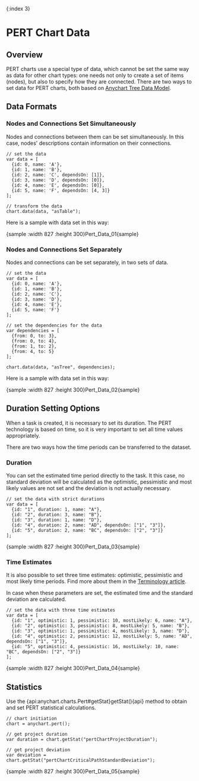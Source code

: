 {:index 3}
# PERT Chart Data

## Overview

PERT charts use a special type of data, which cannot be set the same way as data for other chart types: one needs not only to create a set of items (nodes), but also to specify how they are connected. There are two ways to set data for PERT charts, both based on [Anychart Tree Data Model](../Working_with_Data/Tree_Data_Model).

## Data Formats

### Nodes and Connections Set Simultaneously

Nodes and connections between them can be set simultaneously. In this case, nodes' descriptions contain information on their connections.

```
// set the data
var data = [
  {id: 0, name: 'A'},
  {id: 1, name: 'B'},
  {id: 2, name: 'C', dependsOn: [1]},
  {id: 3, name: 'D', dependsOn: [0]},
  {id: 4, name: 'E', dependsOn: [0]},
  {id: 5, name: 'F', dependsOn: [4, 3]}
];

// transform the data
chart.data(data, "asTable");
```

Here is a sample with data set in this way:

{sample :width 827 :height 300}Pert\_Data\_01{sample}

### Nodes and Connections Set Separately

Nodes and connections can be set separately, in two sets of data.

```
// set the data
var data = [
  {id: 0, name: 'A'},
  {id: 1, name: 'B'},
  {id: 2, name: 'C'},
  {id: 3, name: 'D'},
  {id: 4, name: 'E'},
  {id: 5, name: 'F'}
];

// set the dependencies for the data
var dependencies = [
  {from: 0, to: 3},
  {from: 0, to: 4},
  {from: 1, to: 2},
  {from: 4, to: 5}
];

chart.data(data, "asTree", dependencies);
```

Here is a sample with data set in this way:

{sample :width 827 :height 300}Pert\_Data\_02{sample}

## Duration Setting Options

When a task is created, it is necessary to set its duration. The PERT technology is based on time, so it is very important to set all time values appropriately.

There are two ways how the time periods can be transferred to the dataset. 

### Duration

You can set the estimated time period directly to the task. It this case, no standard deviation will be calculated as the optimistic, pessimistic and most likely values are not set and the deviation is not actually necessary.

```
// set the data with strict durations
var data = [
  {id: "1", duration: 1, name: "A"},
  {id: "2", duration: 3, name: "B"},
  {id: "3", duration: 1, name: "D"},
  {id: "4", duration: 2, name: "AD", dependsOn: ["1", "3"]},
  {id: "5", duration: 2, name: "BC", dependsOn: ["2", "3"]}
];
```

{sample :width 827 :height 300}Pert\_Data\_03{sample}

### Time Estimates

It is also possible to set three time estimates: optimistic, pessimistic and most likely time periods. Find more about them in the [Terminology article](Terminology). 

In case when these parameters are set, the estimated time and the standard deviation are calculated.

```
// set the data with three time estimates
var data = [
  {id: "1", optimistic: 1, pessimistic: 10, mostLikely: 6, name: "A"},
  {id: "2", optimistic: 3, pessimistic: 8, mostLikely: 5, name: "B"},
  {id: "3", optimistic: 1, pessimistic: 4, mostLikely: 3, name: "D"},
  {id: "4", optimistic: 2, pessimistic: 12, mostLikely: 5, name: "AD", dependsOn: ["1", "3"]},
  {id: "5", optimistic: 4, pessimistic: 16, mostLikely: 10, name: "BC", dependsOn: ["2", "3"]}
];
```

{sample :width 827 :height 300}Pert\_Data\_04{sample}

## Statistics

Use the {api:anychart.charts.Pert#getStat}getStat(){api} method to obtain and set PERT statistical calculations.

```
// chart initiation
chart = anychart.pert();

// get project duration
var duration = chart.getStat("pertChartProjectDuration");

// get project deviation
var deviation = chart.getStat("pertChartCriticalPathStandardDeviation");
```

{sample :width 827 :height 300}Pert\_Data\_05{sample}